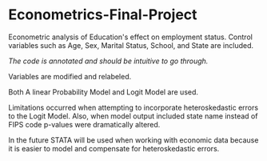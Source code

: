 # Econometrics-Final-Project
Econometric analysis of Education's effect on employment status.
Control variables such as Age, Sex, Marital Status, School, and State are included.

*The code is annotated and should be intuitive to go through.* 

Variables are modified and relabeled.

Both A linear Probability Model and Logit Model are used. 

Limitations occurred when attempting to incorporate heteroskedastic errors to the Logit Model. 
Also, when model output included state name instead of FIPS code p-values were dramatically altered. 

In the future STATA will be used when working with economic data because it is easier to 
model and compensate for heteroskedastic errors.
